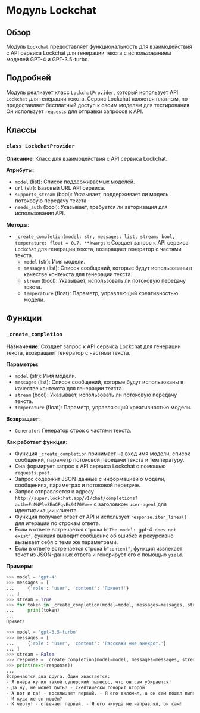 # Модуль Lockchat

## Обзор

Модуль `Lockchat` предоставляет функциональность для взаимодействия с API сервиса Lockchat для генерации текста с использованием моделей GPT-4 и GPT-3.5-turbo. 

## Подробней

Модуль реализует класс `LockchatProvider`, который использует API `Lockchat` для генерации текста. 
Сервис Lockchat является платным, но предоставляет бесплатный доступ к своим моделям для тестирования. 
Он использует `requests` для отправки запросов к API. 

## Классы

### `class LockchatProvider`

**Описание**:  Класс для взаимодействия с API сервиса Lockchat. 

**Атрибуты**:

- `model` (list): Список поддерживаемых моделей.
- `url` (str): Базовый URL API сервиса.
- `supports_stream` (bool): Указывает, поддерживает ли модель потоковую передачу текста.
- `needs_auth` (bool): Указывает, требуется ли авторизация для использования API.

**Методы**:

- `_create_completion(model: str, messages: list, stream: bool, temperature: float = 0.7, **kwargs)`:  Создает запрос к API сервиса `Lockchat` для генерации текста, возвращает генератор с частями текста. 
    - `model` (str): Имя модели.
    - `messages` (list): Список сообщений, которые будут использованы в качестве контекста для генерации текста.
    - `stream` (bool): Указывает, использовать ли потоковую передачу текста.
    - `temperature` (float): Параметр, управляющий креативностью модели.

## Функции

### `_create_completion`

**Назначение**:  Создает запрос к API сервиса Lockchat для генерации текста, возвращает генератор с частями текста.

**Параметры**:

- `model` (str): Имя модели.
- `messages` (list): Список сообщений, которые будут использованы в качестве контекста для генерации текста.
- `stream` (bool): Указывает, использовать ли потоковую передачу текста.
- `temperature` (float): Параметр, управляющий креативностью модели.

**Возвращает**:

- `Generator`: Генератор строк с частями текста.

**Как работает функция**:

- Функция `_create_completion` принимает на вход имя модели, список сообщений, параметр потоковой передачи текста и температуру.
- Она формирует запрос к API сервиса Lockchat с помощью `requests.post`.
- Запрос содержит JSON-данные с информацией о модели, сообщениях, параметрах и потоковой передаче.
- Запрос отправляется к адресу `http://super.lockchat.app/v1/chat/completions?auth=FnMNPlwZEnGFqvEc9470Vw==` с заголовком `user-agent` для идентификации клиента.
- Функция получает ответ от API и использует `response.iter_lines()` для итерации по строкам ответа.
- Если в ответе встречается строка `b'The model: `gpt-4` does not exist'`, функция выводит сообщение об ошибке и рекурсивно вызывает себя с теми же параметрами.
- Если в ответе встречается строка `b"content"`, функция извлекает текст из JSON-данных ответа и генерирует его с помощью `yield`.

**Примеры**:

```python
>>> model = 'gpt-4'
>>> messages = [
...     {'role': 'user', 'content': 'Привет!'}
... ]
>>> stream = True
>>> for token in _create_completion(model=model, messages=messages, stream=stream):
...     print(token)
... 
Привет!
```
```python
>>> model = 'gpt-3.5-turbo'
>>> messages = [
...     {'role': 'user', 'content': 'Расскажи мне анекдот.'}
... ]
>>> stream = False
>>> response = _create_completion(model=model, messages=messages, stream=stream)
>>> print(next(response))
... 
Встречаются два друга. Один хвастается:
- Я вчера купил такой суперский пылесос, что он сам убирается!
- Да ну, не может быть! - скептически говорит второй.
- А вот и да! - восклицает первый. - Я его включил, а он сам пошел пылесосить! 
- И куда же он пошёл?
- К черту! - отвечает первый. - Я его никуда не направлял, он сам!